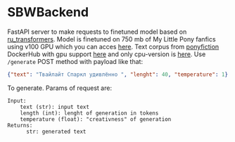 # SBWBackend
FastAPI server to make requests to finetuned model based on [ru_transformers](https://github.com/mgrankin/ru_transformers).
Model is finetuned on 750 mb of My Little Pony fanfics using v100 GPU which you can acces [here](https://cloud.monetka.name/s/B9iYgYAYgan6fWD/download).
Text corpus from [ponyfiction](https://ponyfiction.org/news/torrent/)
DockerHub with gpu support [here](https://hub.docker.com/repository/docker/monetka/sbwgpu) and only cpu-version is [here](https://hub.docker.com/repository/docker/monetka/sbwbackend).
Use `/generate` POST method with payload like that: 
```json
{"text": "Твайлайт Спаркл удивлённо ", "lenght": 40, "temperature": 1}
```
To generate.
Params of request are:
```
Input:
    text (str): input text
    length (int): lenght of generation in tokens
    temperature (float): "creativness" of generation
Returns:
      str: generated text
```
